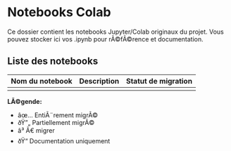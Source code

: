 # Notebooks Colab

Ce dossier contient les notebooks Jupyter/Colab originaux du projet. Vous pouvez stocker ici vos .ipynb pour rÃ©fÃ©rence et documentation.

## Liste des notebooks

| Nom du notebook | Description | Statut de migration |
|-----------------|-------------|---------------------|
| | | |

**LÃ©gende:**
- âœ… EntiÃ¨rement migrÃ©
- ðŸ”„ Partiellement migrÃ©
- â³ Ã€ migrer
- ðŸ“ Documentation uniquement